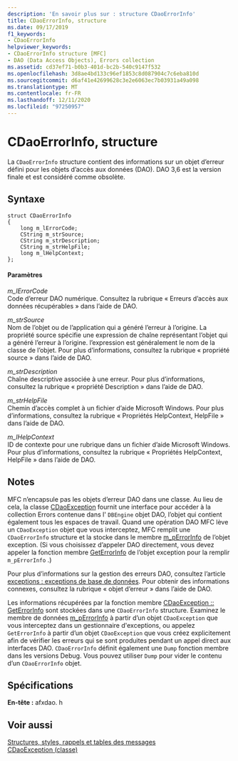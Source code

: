 ```yaml
---
description: 'En savoir plus sur : structure CDaoErrorInfo'
title: CDaoErrorInfo, structure
ms.date: 09/17/2019
f1_keywords:
- CDaoErrorInfo
helpviewer_keywords:
- CDaoErrorInfo structure [MFC]
- DAO (Data Access Objects), Errors collection
ms.assetid: cd37ef71-b0b3-401d-bc2b-540c9147f532
ms.openlocfilehash: 3d8ae4bd133c96ef1853c8d087904c7c6eba810d
ms.sourcegitcommit: d6af41e42699628c3e2e6063ec7b03931a49a098
ms.translationtype: MT
ms.contentlocale: fr-FR
ms.lasthandoff: 12/11/2020
ms.locfileid: "97250957"
---
```

# <a name="cdaoerrorinfo-structure"></a>CDaoErrorInfo, structure

La `CDaoErrorInfo` structure contient des informations sur un objet d’erreur défini pour les objets d’accès aux données (DAO). DAO 3,6 est la version finale et est considéré comme obsolète.

## <a name="syntax"></a>Syntaxe

```
struct CDaoErrorInfo
{
    long m_lErrorCode;
    CString m_strSource;
    CString m_strDescription;
    CString m_strHelpFile;
    long m_lHelpContext;
};
```

#### <a name="parameters"></a>Paramètres

*m_lErrorCode*<br/>
Code d’erreur DAO numérique. Consultez la rubrique « Erreurs d’accès aux données récupérables » dans l’aide de DAO.

*m_strSource*<br/>
Nom de l’objet ou de l’application qui a généré l’erreur à l’origine. La propriété source spécifie une expression de chaîne représentant l’objet qui a généré l’erreur à l’origine. l’expression est généralement le nom de la classe de l’objet. Pour plus d’informations, consultez la rubrique « propriété source » dans l’aide de DAO.

*m_strDescription*<br/>
Chaîne descriptive associée à une erreur. Pour plus d’informations, consultez la rubrique « propriété Description » dans l’aide de DAO.

*m_strHelpFile*<br/>
Chemin d’accès complet à un fichier d’aide Microsoft Windows. Pour plus d’informations, consultez la rubrique « Propriétés HelpContext, HelpFile » dans l’aide de DAO.

*m_lHelpContext*<br/>
ID de contexte pour une rubrique dans un fichier d’aide Microsoft Windows. Pour plus d’informations, consultez la rubrique « Propriétés HelpContext, HelpFile » dans l’aide de DAO.

## <a name="remarks"></a>Notes

MFC n’encapsule pas les objets d’erreur DAO dans une classe. Au lieu de cela, la classe [CDaoException](../../mfc/reference/cdaoexception-class.md) fournit une interface pour accéder à la collection Errors contenue dans l' `DBEngine` objet DAO, l’objet qui contient également tous les espaces de travail. Quand une opération DAO MFC lève un `CDaoException` objet que vous interceptez, MFC remplit une `CDaoErrorInfo` structure et la stocke dans le membre [m_pErrorInfo](../../mfc/reference/cdaoexception-class.md#m_perrorinfo) de l’objet exception. (Si vous choisissez d’appeler DAO directement, vous devez appeler la fonction membre [GetErrorInfo](../../mfc/reference/cdaoexception-class.md#geterrorinfo) de l’objet exception pour la remplir `m_pErrorInfo` .)

Pour plus d’informations sur la gestion des erreurs DAO, consultez l’article [exceptions : exceptions de base de données](../../mfc/exceptions-database-exceptions.md). Pour obtenir des informations connexes, consultez la rubrique « objet d’erreur » dans l’aide de DAO.

Les informations récupérées par la fonction membre [CDaoException :: GetErrorInfo](../../mfc/reference/cdaoexception-class.md#geterrorinfo) sont stockées dans une `CDaoErrorInfo` structure. Examinez le membre de données [m_pErrorInfo](../../mfc/reference/cdaoexception-class.md#m_perrorinfo) à partir d’un objet `CDaoException` que vous interceptez dans un gestionnaire d'exceptions, ou appelez `GetErrorInfo` à partir d’un objet `CDaoException` que vous créez explicitement afin de vérifier les erreurs qui se sont produites pendant un appel direct aux interfaces DAO. `CDaoErrorInfo` définit également une `Dump` fonction membre dans les versions Debug. Vous pouvez utiliser `Dump` pour vider le contenu d’un `CDaoErrorInfo` objet.

## <a name="requirements"></a>Spécifications

**En-tête :** afxdao. h

## <a name="see-also"></a>Voir aussi

[Structures, styles, rappels et tables des messages](../../mfc/reference/structures-styles-callbacks-and-message-maps.md)<br/>
[CDaoException (classe)](../../mfc/reference/cdaoexception-class.md)
